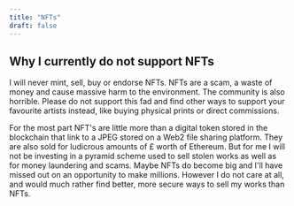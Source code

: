 ```yaml
---
title: "NFTs"
draft: false
---
```


## Why I currently do not support NFTs

I will never mint, sell, buy or endorse NFTs. NFTs are a scam, a waste of money and cause massive harm to the environment. The community is also horrible. Please do not support this fad and find other ways to support your favourite artists instead, like buying physical prints or direct commissions.

For the most part NFT's are little more than a digital token stored in the blockchain that link to a JPEG stored on a Web2 file sharing platform. They are also sold for ludicrous amounts of £ worth of Ethereum. But for me I will not be investing in a pyramid scheme used to sell stolen works as well as for money laundering and scams. Maybe NFTs do become big and I'll have missed out on an opportunity to make millions. However I do not care at all, and would much rather find better, more secure ways to sell my works than NFTs.
